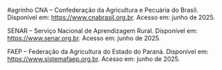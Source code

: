 #agrinho
CNA – Confederação da Agricultura e Pecuária do Brasil. Disponível em: https://www.cnabrasil.org.br. Acesso em: junho de 2025.

SENAR – Serviço Nacional de Aprendizagem Rural. Disponível em: https://www.senar.org.br. Acesso em: junho de 2025.

FAEP – Federação da Agricultura do Estado do Paraná. Disponível em: https://www.sistemafaep.org.br. Acesso em: junho de 2025.

